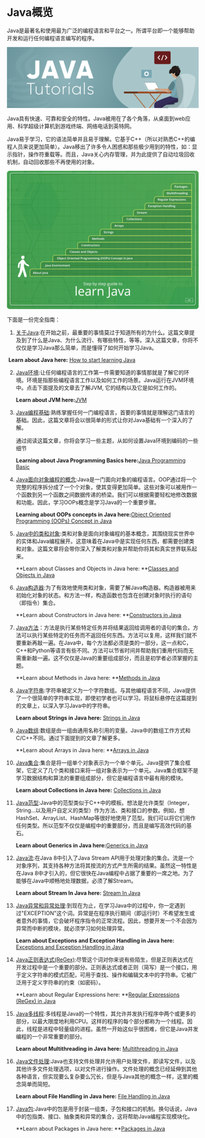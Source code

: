 # Java概览

Java是最著名和使用最为广泛的编程语言和平台之一。所谓平台即一个能够帮助开发和运行任何编程语言编写的程序。

![img](assets/images/Java-tutorials-by-GeeksForGeeks.png)

Java具有快速、可靠和安全的特性。Java被用在了各个角落，从桌面到web应用、科学超级计算机到游戏终端、网络电话到英特网。

Java易于学习，它的语法简单并且易于理解。它基于C++（所以对熟悉C++的编程人员来说更加简单）。Java移出了许多令人困惑和那些极少用到的特性，如：显示指针，操作符重载等。而且，Java关心内存管理，并为此提供了自动垃圾回收机制，自动回收那些不再使用的对象。

![img](assets/images/Java-Tutorial-by-GeeksforGeeks.png)

下面是一份完全指南：

1. [关于Java](https://www.geeksforgeeks.org/java-how-to-start-learning-java/):在开始之前，最重要的事情莫过于知道所有的为什么。这篇文章提及到了什么是Java、为什么流行、有哪些特性，等等。深入这篇文章，你将不仅仅是学习Java那么简单，而是懂得了如何开始学习Java。	

​		**Learn about Java here:** [How to start learning Java](https://www.geeksforgeeks.org/java-tutorial/?ref=lbp#:~:text=How%20to%20start%20learning%20Java)

2. [Java环境](https://www.geeksforgeeks.org/java-tutorial/?ref=lbp#:~:text=start%20learning%20Java-,Java%20Environment,-%3A%20To%20work%20on):让任何编程语言的工作第一件需要知道的事情那就是了解它的环境。环境是指那些编程语言工作以及如何工作的场景。Java运行在JVM环境中。点击下面提及的文章去了解JVM, 它的结构以及它是如何工作的。

   **Learn about JVM here:**[JVM](https://www.geeksforgeeks.org/jvm-works-jvm-architecture/)

3. [Java编程基础](https://www.geeksforgeeks.org/java-programming-basics/):熟练掌握任何一门编程语言，首要的事情就是理解这门语言的基础。因此，这篇文章将会以很简单的形式让你对Java基础有一个深入的了解。

   通过阅读这篇文章，你将会学习一些主题，从如何设置Java环境到编码的一些细节

   **Learning about Java Programming Basics here:**[Java Programming Basic](https://www.geeksforgeeks.org/java-programming-basics/)

4. [Java面向对象编程的概念](https://www.geeksforgeeks.org/object-oriented-programming-oops-concept-in-java/):Java是一门面向对象的编程语言。OOP通过将一个完整的程序拆分成了一个个对象，使其变得更加简单。这些对象可以被用作一个函数到另一个函数之间数据传递的桥梁。我们可以根据需要轻松地修改数据和功能。因此，学习OOPs概念是学习Java的一个重要步骤。

   **Learning about OOPs concepts in Java here:**[Object Oriented Programming (OOPs) Concept in Java](https://www.geeksforgeeks.org/object-oriented-programming-oops-concept-in-java/)

5. [Java中的类和对象](https://www.geeksforgeeks.org/classes-objects-java/):类和对象是面向对象编程的基本概念，其围绕现实世界中的实体和Java编程展开。这意味着在Java中是实现任何东西，都需要创建类和对象。这篇文章将会带你深入了解类和对象并帮助你将其和真实世界联系起来。

   **Learn about Classes and Objects in Java here: **[Classes and Objects in Java](https://www.geeksforgeeks.org/classes-objects-java/)

6. [Java构造器](https://www.geeksforgeeks.org/constructors-in-java/):为了有效地使用类和对象，需要了解Java构造器。构造器被用来初始化对象的状态。和方法一样，构造函数也包含在创建对象时执行的语句（即指令）集合。

   **Learn about Constructors in Java here: **[Constructors in Java](https://www.geeksforgeeks.org/constructors-in-java/)

7. [Java方法](https://www.geeksforgeeks.org/methods-in-java/)：方法是执行某些特定任务并将结果返回给调用者的语句的集合。方法可以执行某些特定的任务而不返回任何东西。方法可以复用，这样我们就不要重新再敲一遍。在Java中，每个方法都必须是类的一部分，这一点和C，C++和Python等语言有些不同。方法可以节省时间并帮助我们重用代码而无需重新敲一遍。这不仅仅是Java的重要组成部分，而且是初学者必须掌握的主题。

   **Learn about Methods in Java here: **[Methods in Java](https://www.geeksforgeeks.org/methods-in-java/)

8. [Java字符串](https://www.geeksforgeeks.org/strings-in-java/):字符串被定义为一个字符数组。与其他编程语言不同，Java提供了一个很简单的字符串实现，即使初学者也可以学习。将鼠标悬停在这篇提到的文章上，以深入学习Java中的字符串。

   **Learn about Strings in Java here:** [Strings in Java](https://www.geeksforgeeks.org/strings-in-java/)

9. [Java数组](https://www.geeksforgeeks.org/arrays-in-java/):数组是由一组由通用名称引用的变量。Java中的数组工作方式和C/C++不同。通过下面提到的文章了解更多。

   **Learn about Arrays in Java here: **[Arrays in Java](https://www.geeksforgeeks.org/arrays-in-java/)

10. [Java集合](https://www.geeksforgeeks.org/collections-in-java-2/):集合是将一组单个对象表示为一个单个单元。Java提供了集合框架，它定义了几个类和接口来将一组对象表示为一个单元。Java集合框架不是学习数据结构和算法的重要组成部分，但它是编程语言中最有用的模块。

    **Learn about Collections in Java here:** [Collections in Java](https://www.geeksforgeeks.org/collections-in-java-2/)

11. [Java范型](https://www.geeksforgeeks.org/generics-in-java/):Java中的范型类似于C++中的模板。想法是允许类型（Integer，String...以及用户自定义的类型）作为方法、类和接口的参数。例如，想HashSet、ArrayList、HashMap等很好地使用了范型。我们可以将它们用作任何类型。所以范型不仅仅是编程中的重要部分，而且是编写高效代码的基石。

    **Learn about Generics in Java here:**[Generics in Java](https://www.geeksforgeeks.org/generics-in-java/)

12. [Java流](https://www.geeksforgeeks.org/stream-in-java/):在Java 8中引入了Java Stream API用于处理对象的集合。流是一个对象序列，其支持各种方法将其按流的方式产生所需的结果。虽然这一特性是在Java 8中才引入的，但它很快在Java编程中占据了重要的一席之地。为了能够在Java中顺畅地处理数据，必须了解Stream。

    **Learn about Stream In Java here:** [Stream In Java](https://www.geeksforgeeks.org/stream-in-java/)

13. [Java异常和异常处理](https://www.geeksforgeeks.org/exceptions-in-java/):到现在为止，在学习Java中的过程中，你一定遇到过"EXCEPTION"这个词。异常是在程序执行期间（即运行时）不希望发生或者意外的事情，它会破坏程序指令的正常流程。因此，想要开发一个不会因为异常而中断的模块，就必须学习如何处理异常。

    **Learn about Exceptions and Exception Handling in Java here:** [Exceptions and Exception Handling in Java](https://www.geeksforgeeks.org/exceptions-in-java/)

14. [Java正则表达式(ReGex)](https://www.geeksforgeeks.org/regular-expressions-in-java/):尽管这个词对你来说有些陌生，但是正则表达式在开发过程中是一个重要的部分。正则表达式或者正则（简写）是一个接口，用于定义字符串的模式匹配，可用于查找、操作和编辑文本中的字符串。它被广泛用于定义字符串的约束（如密码）。

    **Learn about Regular Expressions here: **[Regular Expressions (ReGex) in Java](https://www.geeksforgeeks.org/regular-expressions-in-java/)

15. [Java多线程](https://www.geeksforgeeks.org/multithreading-in-java/):多线程是Java的一个特性，其允许并发执行程序中两个或更多的部分，以最大限度地利用CPU。这样的程序的每个部分都称为一个线程。因此，线程是进程中轻量级的进程。虽然一开始这似乎很困难，但它是Java并发编程的一个非常重要的部分。

    **Learn about Multithreading in Java here:** [Multithreading in Java](https://www.geeksforgeeks.org/multithreading-in-java/)

16. [Java文件处理](https://www.geeksforgeeks.org/file-handling-in-java-with-crud-operations/):Java也支持文件处理并允许用户处理文件，即读写文件，以及其他许多文件处理选项，以对文件进行操作。文件处理的概念已经延伸到其他各种语言，但实现要么复杂要么冗长，但是与Java其他的概念一样，这里的概念简单而简短。

    **Learn about File Handling in Java here:** [File Handling in Java](https://www.geeksforgeeks.org/file-handling-in-java-with-crud-operations)

17. [Java包](https://www.geeksforgeeks.org/packages-in-java/):Java中的包是用于封装一组类，子包和接口的机制。换句话说，Java中的包指类、接口、抽象类和异常的集合，这将帮助Java编程实现模块化。

    **Learn about Packages in Java here: **[Packages in Java](https://www.geeksforgeeks.org/packages-in-java/)